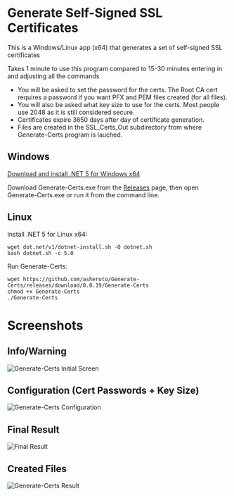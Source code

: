 # Generate Self-Signed SSL Certificates

This is a Windows/Linux app (x64) that generates a set of self-signed SSL certificates

Takes 1 minute to use this program compared to 15-30 minutes entering in and adjusting all the commands
 
- You will be asked to set the password for the certs. The Root CA cert requires a password if you want PFX and PEM files created (for all files).
- You will also be asked what key size to use for the certs. Most people use 2048 as it is still considered secure.
- Certificates expire 3650 days after day of certificate generation.
- Files are created in the SSL_Certs_Out subdirectory from where Generate-Certs program is lauched.

## Windows

[Download and install .NET 5 for Windows x64](https://dotnet.microsoft.com/download/dotnet/current/runtime)

Download Generate-Certs.exe from the [Releases](<https://github.com/asheroto/Generate-Certs/releases>) page, then open Generate-Certs.exe or run it from the command line.

## Linux

Install .NET 5 for Linux x64:
```
wget dot.net/v1/dotnet-install.sh -O dotnet.sh
bash dotnet.sh -c 5.0
```

Run Generate-Certs:
```
wget https://github.com/asheroto/Generate-Certs/releases/download/0.0.19/Generate-Certs
chmod +x Generate-Certs
./Generate-Certs
```

# Screenshots

## Info/Warning
![Generate-Certs Initial Screen](https://github.com/asheroto/Generate-Certs/blob/master/screenshots/1.png)

## Configuration (Cert Passwords + Key Size)
![Generate-Certs Configuration](https://github.com/asheroto/Generate-Certs/blob/master/screenshots/2.png)

## Final Result
![Final Result](https://github.com/asheroto/Generate-Certs/blob/master/screenshots/3.png)

## Created Files
![Generate-Certs Result](https://github.com/asheroto/Generate-Certs/blob/master/screenshots/4.png)